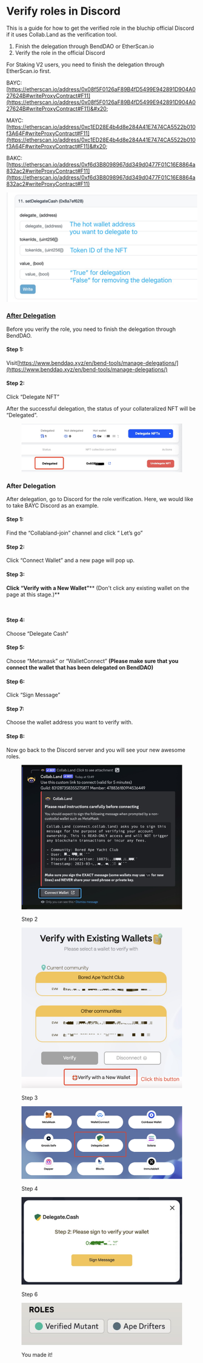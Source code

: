# Verify roles in Discord

This is a guide for how to get the verified role in the bluchip official Discord if it uses Collab.Land as the verification tool.&#x20;

1. Finish the delegation through BendDAO or EtherScan.io
2. Verify the role in the official Discord



For Staking V2 users, you need to finish the delegation through EtherScan.io first.

BAYC: [https://etherscan.io/address/0x08f5F0126aF89B4fD5499E942891D904A027624B#writeProxyContract#F11](https://etherscan.io/address/0x08f5F0126aF89B4fD5499E942891D904A027624B#writeProxyContract#F11)&#x20;

MAYC: [https://etherscan.io/address/0xc1ED28E4b4d8e284A41E7474CA5522b010f3A64F#writeProxyContract#F11](https://etherscan.io/address/0xc1ED28E4b4d8e284A41E7474CA5522b010f3A64F#writeProxyContract#F11)&#x20;

BAKC: [https://etherscan.io/address/0xf6d3B8098967dd349d0477F01C16E8864a832ac2#writeProxyContract#F11](https://etherscan.io/address/0xf6d3B8098967dd349d0477F01C16E8864a832ac2#writeProxyContract#F11)

<img src="../.gitbook/assets/image (20).png" alt="" data-size="original">

### [After Delegation](verify-roles-in-discord.md#after-delegation)



Before you verify the role, you need to finish the delegation through BendDAO.

#### Step 1:

Visit[https://www.benddao.xyz/en/bend-tools/manage-delegations/](https://www.benddao.xyz/en/bend-tools/manage-delegations/)

#### Step 2:

Click “Delegate NFT”

After the successful delegation, the status of your collateralized NFT will be “Delegated”.

<figure><img src="../.gitbook/assets/image.png" alt=""><figcaption></figcaption></figure>

### After Delegation

After delegation, go to Discord for the role verification. Here, we would like to take BAYC Discord as an example.

#### Step 1:

Find the “Collabland-join” channel and click “ Let’s go”

#### Step 2:

Click “Connect Wallet” and a new page will pop up.&#x20;

#### Step 3:

**Click **<mark style="background-color:orange;">**“Verify with a New Wallet”**</mark>** (Don't click any existing wallet on the page at this stage.)**

<img src="broken-reference" alt="" data-size="original">

#### Step 4:

Choose “Delegate Cash”

#### Step 5:

Choose “Metamask” or “WalletConnect” **(Please make sure that you connect the wallet that has been delegated on BendDAO)**

#### Step 6:

Click “Sign Message”

#### Step 7:

Choose the wallet address you want to verify with.

#### Step 8:

Now go back to the Discord server and you will see your new awesome roles.

<figure><img src="../.gitbook/assets/image (2).png" alt=""><figcaption><p>Step 2</p></figcaption></figure>

<figure><img src="../.gitbook/assets/image (1).png" alt=""><figcaption><p>Step 3</p></figcaption></figure>

<figure><img src="../.gitbook/assets/image (18).png" alt=""><figcaption><p>Step 4</p></figcaption></figure>

<figure><img src="../.gitbook/assets/image (19).png" alt=""><figcaption><p>Step 6</p></figcaption></figure>

<figure><img src="../.gitbook/assets/image (1) (4).png" alt=""><figcaption><p>You made it!</p></figcaption></figure>
